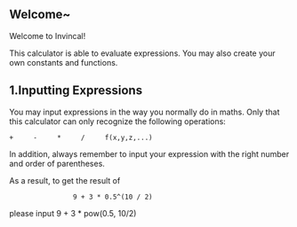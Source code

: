 Welcome~
------------

Welcome to Invincal!

This calculator is able to evaluate expressions. You may also create your own constants and functions.

1.Inputting Expressions
----------------------

You may input expressions in the way you normally do in maths. Only that this calculator can only recognize the following operations:

    +     -     *     /     f(x,y,z,...)


In addition, always remember to input your expression with the right number and order of parentheses.

As a result, to get the result of 

                    9 + 3 * 0.5^(10 / 2)

please input
                    9 + 3 * pow(0.5, 10/2)
